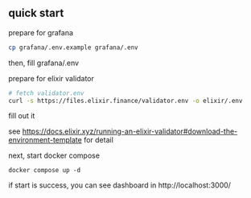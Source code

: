 ## quick start

prepare for grafana

```bash
cp grafana/.env.example grafana/.env
```

then, fill grafana/.env

prepare for elixir validator

```bash
# fetch validator.env
curl -s https://files.elixir.finance/validator.env -o elixir/.env
```

fill out it

see https://docs.elixir.xyz/running-an-elixir-validator#download-the-environment-template for detail

next, start docker compose

```base
docker compose up -d
```

if start is success, you can see dashboard in http://localhost:3000/
